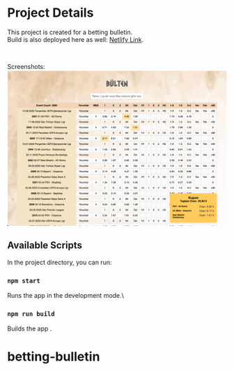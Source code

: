 # Project Details

This project is created for a betting bulletin.
<br />
Build is also deployed here as well: [Netlify Link](https://betting-bulletin.netlify.app/).

<br />

Screenshots:
![screenshot](ss-123.png)
<br />

## Available Scripts

In the project directory, you can run:

### `npm start`

Runs the app in the development mode.\

### `npm run build`

Builds the app .
# betting-bulletin
